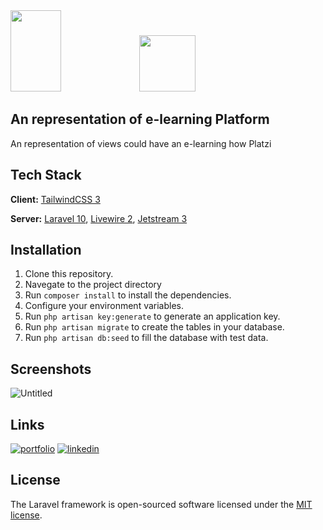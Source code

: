 
<div>
    <img src="https://raw.githubusercontent.com/laravel/art/master/logo-lockup/5%20SVG/2%20CMYK/1%20Full%20Color/laravel-logolockup-cmyk-red.svg" width="40%" height="130">
    <img src="https://th.bing.com/th/id/R.242b5f8354771de6c337e1c2adf2b180?rik=2ccfs6hJgPkIzQ&pid=ImgRaw&r=0" width="90" height="auto">  
</div>

## An representation of e-learning Platform
An representation of views could have an e-learning how Platzi

## Tech Stack
**Client:** [TailwindCSS 3](https://tailwindcss.com)

**Server:** [Laravel 10](https://laravel.com/), [Livewire 2](https://laravel-livewire.com/docs/2.x/quickstart), [Jetstream 3](https://jetstream.laravel.com/introduction.html)

## Installation
1. Clone this repository.
2. Navegate to the project directory
3. Run `composer install` to install the dependencies.
4. Configure your environment variables.
5. Run `php artisan key:generate` to generate an application key.
6. Run `php artisan migrate` to create the tables in your database.
7. Run `php artisan db:seed` to fill the database with test data.
  
## Screenshots
![Untitled](public\images)

## Links

[![portfolio](https://img.shields.io/badge/my_portfolio-000?style=for-the-badge&logo=ko-fi&logoColor=white)](https://angelprz008a.github.io/Portafolio/)
[![linkedin](https://img.shields.io/badge/linkedin-0A66C2?style=for-the-badge&logo=linkedin&logoColor=white)](https://www.linkedin.com/in/angel-programmer-junior/)

## License
The Laravel framework is open-sourced software licensed under the [MIT license](https://opensource.org/licenses/MIT).

